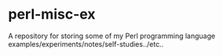 # perl-misc-ex
A repository for storing some of my Perl programming language examples/experiments/notes/self-studies../etc..
